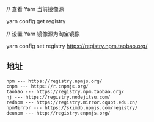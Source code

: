 // 查看 Yarn 当前镜像源

yarn config get registry

// 设置 Yarn 镜像源为淘宝镜像

yarn config set registry https://registry.npm.taobao.org/

## 地址

```
npm --- https://registry.npmjs.org/
cnpm --- https://r.cnpmjs.org/
taobao --- https://registry.npm.taobao.org/
nj --- https://registry.nodejitsu.com/
rednpm --- https://registry.mirror.cqupt.edu.cn/
npmMirror --- https://skimdb.npmjs.com/registry/
deunpm --- http://registry.enpmjs.org/
```
